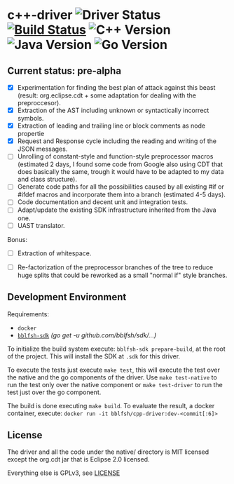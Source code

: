 # c++-driver  ![Driver Status](https://img.shields.io/badge/status-pre--alpha-d6ae86.svg) [![Build Status](https://travis-ci.org/bblfsh/cpp-driver.svg?branch=master)](https://travis-ci.org/bblfsh/java-driver) ![C++ Version](https://img.shields.io/badge/c++%20version-14-0--aa93ea.svg) ![Java Version](https://img.shields.io/badge/java%20version-8.121.13--r0-aa93ea.svg) ![Go Version](https://img.shields.io/badge/go%20version-1.8-63afbf.svg)

Current status: pre-alpha
------------------------

- [X] Experimentation for finding the best plan of attack against this beast (result: org.eclipse.cdt + some adaptation for dealing with the preproccesor).
- [X] Extraction of the AST including unknown or syntactically incorrect symbols.
- [X] Extraction of leading and trailing line or block comments as node propertie
- [X] Request and Response cycle including the reading and writing of the JSON messages.
- [ ] Unrolling of constant-style and function-style preprocessor macros (estimated 2 days, I found some code from Google also using CDT that does basically the same, trough it would have to be adapted to my data and class structure).
- [ ] Generate code paths for all the possibilities caused by all existing #if or #ifdef macros and incorporate them into a branch (estimated 4-5 days).
- [ ] Code documentation and decent unit and integration tests.
- [ ] Adapt/update the existing SDK infrastructure inherited from the Java one.
- [ ] UAST translator.

Bonus:
- [ ] Extraction of whitespace.
- [ ] Re-factorization of the preprocessor branches of the tree to reduce huge splits that could be reworked as a small "normal if" style branches.


Development Environment
-----------------------

Requirements:
- `docker`
- [`bblfsh-sdk`](https://github.com/bblfsh/sdk) _(go get -u github.com/bblfsh/sdk/...)_

To initialize the build system execute: `bblfsh-sdk prepare-build`, at the root of the project. This will install the SDK at `.sdk` for this driver.

To execute the tests just execute `make test`, this will execute the test over the native and the go components of the driver. Use `make test-native` to run the test only over the native component or `make test-driver` to run the test just over the go component.

The build is done executing `make build`. To evaluate the result, a docker container, execute:
`docker run -it bblfsh/cpp-driver:dev-<commit[:6]>`


License
-------

The driver and all the code under the native/ directory is MIT licensed except the
org.cdt jar that is Eclipse 2.0 licensed.

Everything else is GPLv3, see [LICENSE](LICENSE)
